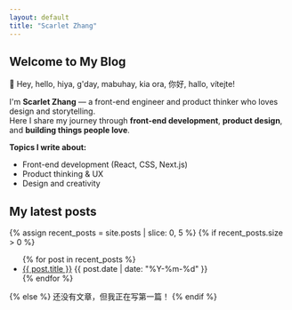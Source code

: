 ```yaml
---
layout: default
title: "Scarlet Zhang"
---
```


## Welcome to My Blog

👋 Hey, hello, hiya, g'day, mabuhay, kia ora, 你好, hallo, vítejte!

I'm **Scarlet Zhang** — a front-end engineer and product thinker who loves design and storytelling.  
Here I share my journey through **front-end development**, **product design**, and **building things people love**.

**Topics I write about:**
- Front-end development (React, CSS, Next.js)
- Product thinking & UX
- Design and creativity

## My latest posts
{% assign recent_posts = site.posts | slice: 0, 5 %}
{% if recent_posts.size > 0 %}
<ul class="home-post-list">
  {% for post in recent_posts %}
  <li>
    <a href="{{ post.url | relative_url }}">{{ post.title }}</a>
    <span class="home-post-date">{{ post.date | date: "%Y-%m-%d" }}</span>
  </li>
  {% endfor %}
</ul>
{% else %}
还没有文章，但我正在写第一篇！
{% endif %}
